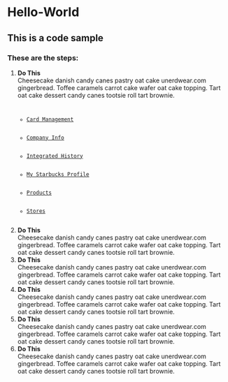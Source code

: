 <h1>Hello-World</h1>

<h2>This is a code sample</h2>

<h3>These are the steps:</h3>

<ol>
<li><strong>Do This</strong><br />Cheesecake danish candy canes pastry oat cake unerdwear.com gingerbread. Toffee caramels carrot cake wafer oat cake topping. Tart oat cake dessert candy canes tootsie roll tart brownie.
<code><ul class="submenu" aria-hidden="true" role="menu">
								<li id="card_link" role="menuitem"><a href="/capabilities/card_management">Card Management</a></li>
								<li id="company_link" role="menuitem"><a href="/capabilities/company_info">Company Info</a></li>
								<li id="history_link" role="menuitem"><a href="/capabilities/integrated_history">Integrated History</a></li>
								<li id="profile_link" role="menuitem"><a href="/capabilities/my_starbucks_profile">My Starbucks Profile</a></li>
								<li id="product_link" role="menuitem"><a href="/capabilities/products">Products</a></li>
								<li id="stores_link" role="menuitem"><a href="/capabilities/stores">Stores</a></li>
							</ul></code>
</li>
<li><strong>Do This</strong><br />Cheesecake danish candy canes pastry oat cake unerdwear.com gingerbread. Toffee caramels carrot cake wafer oat cake topping. Tart oat cake dessert candy canes tootsie roll tart brownie.</li>
<li><strong>Do This</strong><br />Cheesecake danish candy canes pastry oat cake unerdwear.com gingerbread. Toffee caramels carrot cake wafer oat cake topping. Tart oat cake dessert candy canes tootsie roll tart brownie.</li>
<li><strong>Do This</strong><br />Cheesecake danish candy canes pastry oat cake unerdwear.com gingerbread. Toffee caramels carrot cake wafer oat cake topping. Tart oat cake dessert candy canes tootsie roll tart brownie.</li>
<li><strong>Do This</strong><br />Cheesecake danish candy canes pastry oat cake unerdwear.com gingerbread. Toffee caramels carrot cake wafer oat cake topping. Tart oat cake dessert candy canes tootsie roll tart brownie.</li>
<li><strong>Do This</strong><br />Cheesecake danish candy canes pastry oat cake unerdwear.com gingerbread. Toffee caramels carrot cake wafer oat cake topping. Tart oat cake dessert candy canes tootsie roll tart brownie.</li>
</ol>
